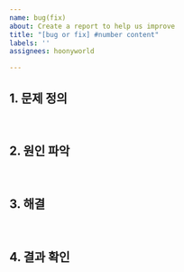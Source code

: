 ```yaml
---
name: bug(fix)
about: Create a report to help us improve
title: "[bug or fix] #number content"
labels: ''
assignees: hoonyworld

---
```


## 1. 문제 정의

<br>

## 2. 원인 파악

<br>

## 3. 해결

<br>

## 4. 결과 확인
